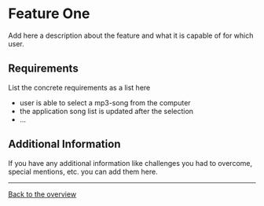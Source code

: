 # Feature One

Add here a description about the feature and what it is capable of for which user.

## Requirements

List the concrete requirements as a list here

- user is able to select a mp3-song from the computer
- the application song list is updated after the selection
- ...

## Additional Information

If you have any additional information like challenges you had to overcome, special mentions, etc. you can add them here.

---

[Back to the overview](./Index.md)
